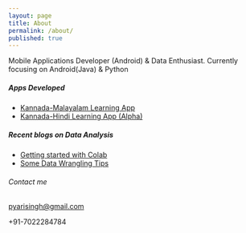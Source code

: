 ```yaml
---
layout: page
title: About
permalink: /about/
published: true
---
```


Mobile Applications Developer (Android) & Data Enthusiast. Currently focusing on Android(Java) & Python

##### Apps Developed
* [Kannada-Malayalam Learning App](https://play.google.com/store/apps/details?id=com.pyari.secondquadrant.kannada)
* [Kannada-Hindi Learning App (Alpha)](https://play.google.com/store/apps/details?id=com.pyari.secondquadrant.kannadahindi)


##### Recent blogs on Data Analysis
* [Getting started with Colab](https://pyarisinghk.github.io/Getting-Started-With-Google-Colab/)
* [Some Data Wrangling Tips](https://pyarisinghk.github.io/Data-Wrangling-Tips/)


###### Contact me

[pyarisingh@gmail.com](mailto:pyarisingh@gmail.com)

+91-7022284784
